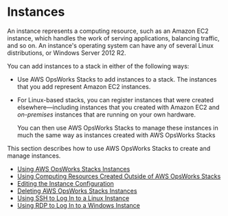 # Instances<a name="workinginstances"></a>

An instance represents a computing resource, such as an Amazon EC2 instance, which handles the work of serving applications, balancing traffic, and so on\. An instance's operating system can have any of several Linux distributions, or Windows Server 2012 R2\.

You can add instances to a stack in either of the following ways:

+ Use AWS OpsWorks Stacks to add instances to a stack\. The instances that you add represent Amazon EC2 instances\.

+ For Linux\-based stacks, you can register instances that were created elsewhere—including instances that you created with Amazon EC2 and *on\-premises* instances that are running on your own hardware\.

  You can then use AWS OpsWorks Stacks to manage these instances in much the same way as instances created with AWS OpsWorks Stacks

 This section describes how to use AWS OpsWorks Stacks to create and manage instances\.


+ [Using AWS OpsWorks Stacks Instances](workinginstances-opsworks.md)
+ [Using Computing Resources Created Outside of AWS OpsWorks Stacks](registered-instances.md)
+ [Editing the Instance Configuration](workinginstances-properties.md)
+ [Deleting AWS OpsWorks Stacks Instances](workinginstances-delete.md)
+ [Using SSH to Log In to a Linux Instance](workinginstances-ssh.md)
+ [Using RDP to Log In to a Windows Instance](workinginstances-rdp.md)